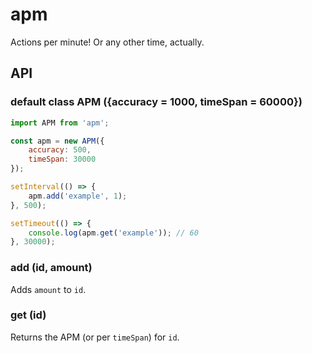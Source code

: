 # apm

Actions per minute! Or any other time, actually.

## API

### default class APM ({accuracy = 1000, timeSpan = 60000})

````javascript
import APM from 'apm';

const apm = new APM({
	accuracy: 500,
	timeSpan: 30000
});

setInterval(() => {
	apm.add('example', 1);
}, 500);

setTimeout(() => {
	console.log(apm.get('example')); // 60
}, 30000);
````

### add (id, amount)

Adds `amount` to `id`.

### get (id)

Returns the APM (or per `timeSpan`) for `id`.